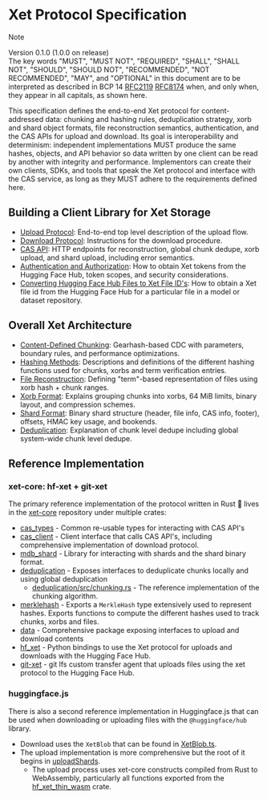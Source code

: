 # Xet Protocol Specification

> [!NOTE]
> Version 0.1.0 (1.0.0 on release)  
> The key words "MUST", "MUST NOT", "REQUIRED", "SHALL", "SHALL NOT", "SHOULD", "SHOULD NOT", "RECOMMENDED", "NOT RECOMMENDED", "MAY", and "OPTIONAL" in this document are to be interpreted as described in BCP 14 [RFC2119](https://www.ietf.org/rfc/rfc2119.txt) [RFC8174](https://www.ietf.org/rfc/rfc8174.txt)
when, and only when, they appear in all capitals, as shown here.

This specification defines the end-to-end Xet protocol for content-addressed data: chunking and hashing rules, deduplication strategy, xorb and shard object formats, file reconstruction semantics, authentication, and the CAS APIs for upload and download.
Its goal is interoperability and determinism: independent implementations MUST produce the same hashes, objects, and API behavior so data written by one client can be read by another with integrity and performance.
Implementors can create their own clients, SDKs, and tools that speak the Xet protocol and interface with the CAS service, as long as they MUST adhere to the requirements defined here.

## Building a Client Library for Xet Storage

- [Upload Protocol](./upload-protocol): End-to-end top level description of the upload flow.
- [Download Protocol](./download-protocol): Instructions for the download procedure.
- [CAS API](./api): HTTP endpoints for reconstruction, global chunk dedupe, xorb upload, and shard upload, including error semantics.
- [Authentication and Authorization](./auth): How to obtain Xet tokens from the Hugging Face Hub, token scopes, and security considerations.
- [Converting Hugging Face Hub Files to Xet File ID's](./file-id): How to obtain a Xet file id from the Hugging Face Hub for a particular file in a model or dataset repository.

## Overall Xet Architecture

- [Content-Defined Chunking](./chunking): Gearhash-based CDC with parameters, boundary rules, and performance optimizations.
- [Hashing Methods](./hashing): Descriptions and definitions of the different hashing functions used for chunks, xorbs and term verification entries.
- [File Reconstruction](./file-reconstruction): Defining "term"-based representation of files using xorb hash + chunk ranges.
- [Xorb Format](./xorb): Explains grouping chunks into xorbs, 64 MiB limits, binary layout, and compression schemes.
- [Shard Format](./shard): Binary shard structure (header, file info, CAS info, footer), offsets, HMAC key usage, and bookends.
- [Deduplication](./deduplication): Explanation of chunk level dedupe including global system-wide chunk level dedupe.

## Reference Implementation

### xet-core: hf-xet + git-xet

The primary reference implementation of the protocol written in Rust 🦀 lives in the [xet-core](https://github.com/huggingface/xet-core) repository under multiple crates:

- [cas_types](https://github.com/huggingface/xet-core/tree/main/cas_types) - Common re-usable types for interacting with CAS API's
- [cas_client](https://github.com/huggingface/xet-core/tree/main/cas_client) - Client interface that calls CAS API's, including comprehensive implementation of download protocol.
- [mdb_shard](https://github.com/huggingface/xet-core/tree/main/mdb_shard) - Library for interacting with shards and the shard binary format.
- [deduplication](https://github.com/huggingface/xet-core/tree/main/deduplication) - Exposes interfaces to deduplicate chunks locally and using global deduplication
  - [deduplication/src/chunking.rs](https://github.com/huggingface/xet-core/blob/main/deduplication/src/chunking.rs) - The reference implementation of the chunking algorithm.
- [merklehash](https://github.com/huggingface/xet-core/tree/main/merklehash) - Exports a `MerkleHash` type extensively used to represent hashes. Exports functions to compute the different hashes used to track chunks, xorbs and files.
- [data](https://github.com/huggingface/xet-core/tree/main/data) - Comprehensive package exposing interfaces to upload and download contents
- [hf_xet](https://github.com/huggingface/xet-core/tree/main/hf_xet) - Python bindings to use the Xet protocol for uploads and downloads with the Hugging Face Hub.
- [git-xet](ttps://github.com/huggingface/xet-core/tree/main/git-xet) - git lfs custom transfer agent that uploads files using the xet protocol to the Hugging Face Hub.

### huggingface.js

There is also a second reference implementation in Huggingface.js that can be used when downloading or uploading files with the `@huggingface/hub` library.

- Download uses the `XetBlob` that can be found in [XetBlob.ts](https://github.com/huggingface/huggingface.js/blob/main/packages/hub/src/utils/XetBlob.ts).
- The upload implementation is more comprehensive but the root of it begins in [uploadShards](https://github.com/huggingface/huggingface.js/blob/main/packages/hub/src/utils/uploadShards.ts).
  - The upload process uses xet-core constructs compiled from Rust to WebAssembly, particularly all functions exported from the [hf_xet_thin_wasm](https://github.com/huggingface/xet-core/tree/main/hf_xet_thin_wasm) crate.
